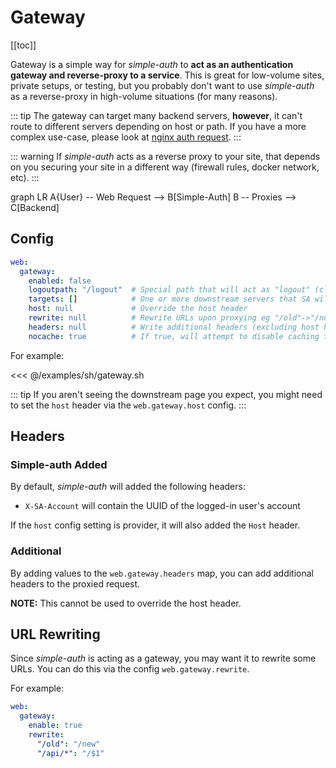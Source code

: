 # Gateway

[[toc]]

Gateway is a simple way for *simple-auth* to **act as an authentication gateway and reverse-proxy to a service**.  This is great for low-volume sites, private setups, or testing, but you probably don't want to use *simple-auth* as a reverse-proxy in high-volume situations (for many reasons).

::: tip
The gateway can target many backend servers, **however**, it can't route to different
servers depending on host or path.  If you have a more complex use-case, please
look at [nginx auth request](/cookbooks/nginx-auth-request).
:::

::: warning
If *simple-auth* acts as a reverse proxy to your site, that depends on you securing your site in a different way (firewall rules, docker network, etc).
:::

<mermaid>
graph LR
A{User} -- Web Request --> B[Simple-Auth]
B -- Proxies --> C[Backend]
</mermaid>

## Config

```yaml
web:
  gateway:
    enabled: false
    logoutpath: "/logout"  # Special path that will act as "logout" (clear session).  Shouldn't conflict with any downstream URLs
    targets: []            # One or more downstream servers that SA will proxy to
    host: null             # Override the host header
    rewrite: null          # Rewrite URLs upon proxying eg "/old"->"/new" or "/api/*"->"/$1"
    headers: null          # Write additional headers (excluding host header)
    nocache: true          # If true, will attempt to disable caching to gateway target
```

For example:

<<< @/examples/sh/gateway.sh

::: tip
If you aren't seeing the downstream page you expect, you might need to set the `host` header
via the `web.gateway.host` config.
:::

## Headers

### Simple-auth Added

By default, *simple-auth* will added the following headers:

* `X-SA-Account` will contain the UUID of the logged-in user's account

If the `host` config setting is provider, it will also added the `Host` header.

### Additional

By adding values to the `web.gateway.headers` map, you can add additional headers
to the proxied request.

**NOTE:** This cannot be used to override the host header.

## URL Rewriting

Since *simple-auth* is acting as a gateway, you may want it to rewrite some URLs. You
can do this via the config `web.gateway.rewrite`.

For example:
```yaml
web:
  gateway:
    enable: true
    rewrite:
      "/old": "/new"
      "/api/*": "/$1"
```